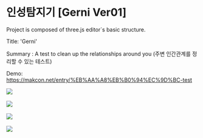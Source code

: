 # 인성탐지기 [Gerni Ver01]

Project is composed of three.js editor`s basic structure.

Title: 'Gerni' 

Summary : A test to clean up the relationships around you (주변 인간관계를 정리할 수 있는 테스트)


Demo: https://makcon.net/entry/%EB%AA%A8%EB%B0%94%EC%9D%BC-test


<img src="https://firebasestorage.googleapis.com/v0/b/makcon-25328.appspot.com/o/Gerni%2FGerni.jpg?alt=media&token=b45e0207-b86b-46a5-81af-4ff601ce36c9.jpg">

</br>
</br>

<img src="https://firebasestorage.googleapis.com/v0/b/makcon-25328.appspot.com/o/Gerni%2FGerni4.jpg?alt=media&token=c95d5087-42b4-448a-9f93-4b3c9ec4ff80"/>

</br>
</br>

<img src="https://firebasestorage.googleapis.com/v0/b/makcon-25328.appspot.com/o/Gerni%2FGerni3.jpg?alt=media&token=49bd9cb7-c4f0-4315-b4ff-bf16eba60c66"/>

</br>
</br>

<img src="https://firebasestorage.googleapis.com/v0/b/makcon-25328.appspot.com/o/Gerni%2FGerni2.jpg?alt=media&token=cd03abdc-0b2a-4800-882c-abc1a80af75b"/>

</br>
</br>




